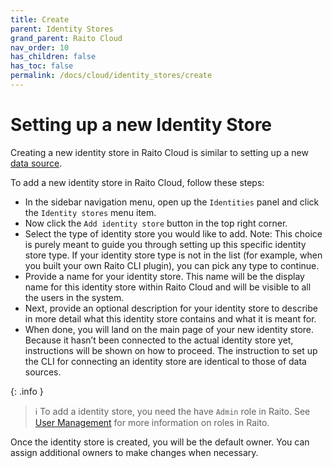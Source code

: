 ```yaml
---
title: Create
parent: Identity Stores
grand_parent: Raito Cloud
nav_order: 10
has_children: false
has_toc: false
permalink: /docs/cloud/identity_stores/create
---
```


# Setting up a new Identity Store

Creating a new identity store in Raito Cloud is similar to setting up a new [data source](/docs/cloud/datasources/create).

To add a new identity store in Raito Cloud, follow these steps:

- In the sidebar navigation menu, open up the `Identities` panel and click the `Identity stores` menu item.
- Now click the `Add identity store` button in the top right corner.
- Select the type of identity store you would like to add.
Note: This choice is purely meant to guide you through setting up this specific identity store type. If your identity store type is not in the list (for example, when you built your own Raito CLI plugin), you can pick any type to continue.
- Provide a name for your identity store. This name will be the display name for this identity store within Raito Cloud and will be visible to all the users in the system.
- Next, provide an optional description for your identity store to describe in more detail what this identity store contains and what it is meant for.
- When done, you will land on the main page of your new identity store. Because it hasn’t been connected to the actual identity store yet, instructions will be shown on how to proceed. The instruction to set up the CLI for connecting an identity store are identical to those of data sources.


{: .info }
> ℹ️ To add a identity store, you need the have `Admin` role in Raito. See [User Management](/docs/cloud/admin/user_management) for more information on roles in Raito.

Once the identity store is created, you will be the default owner. You can assign additional owners to make changes when necessary.